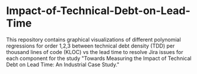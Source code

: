 # Impact-of-Technical-Debt-on-Lead-Time
This repository contains graphical visualizations of different polynomial regressions for order 1,2,3 between technical debt density (TDD) per thousand lines of code (KLOC) vs the lead time to resolve Jira issues for each component for the study "Towards Measuring the Impact of Technical Debt on Lead Time: An Industrial Case Study."
